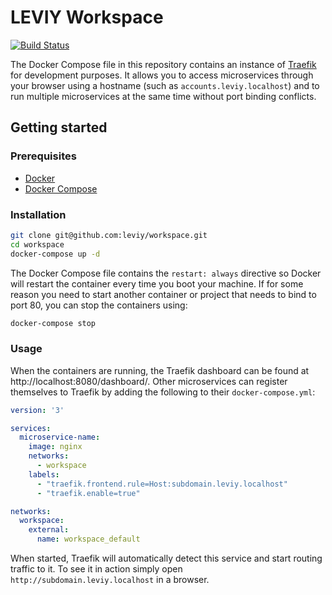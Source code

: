 # LEVIY Workspace

[![Build Status](https://travis-ci.com/leviy/workspace.svg?token=gMER3s1tPFa8FEEFhAM4&branch=master)](https://travis-ci.com/leviy/workspace)

The Docker Compose file in this repository contains an instance of
[Traefik](https://traefik.io/) for development purposes. It allows you to access
microservices through your browser using a hostname (such as
`accounts.leviy.localhost`) and to run multiple microservices at the same time
without port binding conflicts.

## Getting started

### Prerequisites

- [Docker](https://docs.docker.com/install/)
- [Docker Compose](https://docs.docker.com/compose/)

### Installation

```bash
git clone git@github.com:leviy/workspace.git
cd workspace
docker-compose up -d
```

The Docker Compose file contains the `restart: always` directive so Docker will
restart the container every time you boot your machine. If for some reason you
need to start another container or project that needs to bind to port 80, you
can stop the containers using:

```bash
docker-compose stop
```

### Usage

When the containers are running, the Traefik dashboard can be found at
http://localhost:8080/dashboard/. Other microservices can register themselves to
Traefik by adding the following to their `docker-compose.yml`:

```yaml
version: '3'

services:
  microservice-name:
    image: nginx
    networks:
      - workspace
    labels:
      - "traefik.frontend.rule=Host:subdomain.leviy.localhost"
      - "traefik.enable=true"

networks:
  workspace:
    external:
      name: workspace_default
```

When started, Traefik will automatically detect this service and start routing
traffic to it.
To see it in action simply open `http://subdomain.leviy.localhost` in a
browser.
